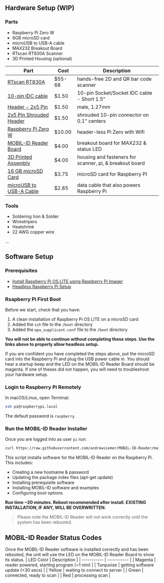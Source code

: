## Hardware Setup (WIP)
### Parts
* Raspberry Pi Zero W
* 8GB microSD card
* microUSB to USB-A cable
* MAX232 Breakout Board
* RTscan RT830A Scanner
* 3D Printed Housing (optional)

| Part | Cost | Description |
| ----------- | ----------- | --------- |
| [RTscan RT830A](https://www.rtscan.net/Code-Readers/hands-free-bar-code-scanner-rt830a/) | $55-68 | hands-free 2D and QR bar code scanner |
| [10-pin IDC cable](https://www.adafruit.com/product/556?gclid=CjwKCAiA9bmABhBbEiwASb35V9Td5R1iaUAHqUNImX9ycXJjJYyvrB65bvPPx45-ikyqEljMJOcw4RoCfNQQAvD_BwE) | $1.50 | 10-pin Socket/Socket IDC cable - Short 1.5" |
| [Header - 2x5 Pin](https://www.sparkfun.com/products/15362) | $1.50 | male, 1.27mm |
| [2x5 Pin Shrouded Header](https://www.sparkfun.com/products/8506) | $1.50 |  shrouded 10-pin connector on 0.1" centers |
| [Raspberry Pi Zero W](https://www.adafruit.com/product/3400) | $10.00 |  header-less Pi Zero with Wifi |
| [MOBIL-ID Reader Board](/pcb) | $4.00 | breakout board for MAX232 & status LED |
| [3D Printed Assembly](/stl) | $4.00 | housing and fasteners for scanner, pi, & breakout board |
| [16 GB microSD Card](https://www.amazon.com/8-Pack-Bulk-Micro-Memory-Adapter/dp/B081CGNB9Y) | $3.75 | microSD card for Raspberry PI |
| [microUSB to USB-A Cable ](https://www.amazon.com/Anker-6-Pack-Powerline-Micro-USB/dp/B015XPU7RC/) | $2.85 | data cable that also powers Raspberry Pi |


### Tools
* Soldering Iron & Solder
* Wirestripers
* Heatshrink
* 22 AWG copper wire

...

## Software Setup
### Prerequisites
* [Install Raspberry Pi OS LITE using Raspberry Pi Imager](https://www.raspberrypi.org/software/)
* [Headless Raspberry Pi Setup](https://pimylifeup.com/headless-raspberry-pi-setup/)

### Rsapberry Pi First Boot
Before we start, check that you have:
1. A clean installation of Raspberry Pi OS LITE on a microSD card
2. Added the `ssh` file to the `/boot` directory
3. Added the `wpa_supplicant.conf` file to the `/boot` directory

**You will not be able to continue without completing these steps. Use the links above to properly allow headless setup.**

If you are confident you have completed the steps above, put the microSD card into the Raspberry Pi and plug the USB power cable in.
You should hear a startup beep and the LED on the MOBIL-ID Reader Board should be magenta. If one of theses did not happen, you will need to troubleshoot your hardware setup.

### Login to Raspberry Pi Remotely
In macOS/Linux, open Terminal:
```sh
ssh pi@raspberrypi.local
```
The default password is `raspberry`.

### Run the MOBIL-ID Reader Installer
Once you are logged into as user `pi` run:
``` sh
curl https://raw.githubusercontent.com/andrewsiemer/MOBIL-ID-Reader/main/install.sh > install.sh && sudo bash install.sh
```
This script installs software for the MOBIL-ID Reader on the Raspberry Pi.
This includes:
* Creating a new hostname & password
* Updating the package index files (apt-get update)
* Installing prerequisite software
* Installing MOBIL-ID software and examples
* Configuring boot options

**Run time ~20 minutes. Reboot recommended after install. EXISTING INSTALLATION, IF ANY, WILL BE OVERWRITTEN.**

> Please note the MOBIL-ID Reader will not work correctly until the system has been rebooted.

## MOBIL-ID Reader Status Codes
Once the MOBIL-ID Reader software is installed correctly and has been rebooted, the unit will use the LED on the MOBIL-ID Reader Board to show its status.
| LED Color | Description |
| ----------- | ----------- |
| Magenta | reader powered, starting program (~1 min) |
| Turquoise | getting software update (<30 secs) |
| Yellow | waiting to connect to server |
| Green | connected, ready to scan |
| Red | processing scan |
